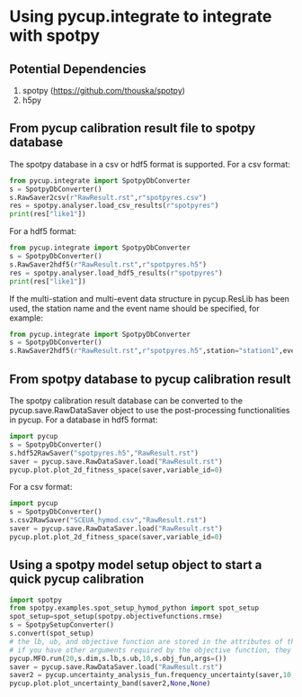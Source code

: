 # Using pycup.integrate to integrate with spotpy

## Potential Dependencies 

1. spotpy (https://github.com/thouska/spotpy)
2. h5py

## From pycup calibration result file to spotpy database

The spotpy database in a csv or hdf5 format is supported. For a csv format:

```python
from pycup.integrate import SpotpyDbConverter
s = SpotpyDbConverter()
s.RawSaver2csv(r"RawResult.rst",r"spotpyres.csv")
res = spotpy.analyser.load_csv_results(r"spotpyres")
print(res["like1"])
```

For a hdf5 format:

```python
from pycup.integrate import SpotpyDbConverter
s = SpotpyDbConverter()
s.RawSaver2hdf5(r"RawResult.rst",r"spotpyres.h5")
res = spotpy.analyser.load_hdf5_results(r"spotpyres")
print(res["like1"])
```

If the multi-station and multi-event data structure in pycup.ResLib has been used, the station name and the event name should be specified, for example:

```python
from pycup.integrate import SpotpyDbConverter
s = SpotpyDbConverter()
s.RawSaver2hdf5(r"RawResult.rst",r"spotpyres.h5",station="station1",event="event1")
```

## From spotpy database to pycup calibration result 

The spotpy calibration result database can be converted to the pycup.save.RawDataSaver object to use the post-processing functionalities in pycup. For a database in hdf5 format:

```python
import pycup
s = SpotpyDbConverter()
s.hdf52RawSaver("spotpyres.h5","RawResult.rst")
saver = pycup.save.RawDataSaver.load("RawResult.rst")
pycup.plot.plot_2d_fitness_space(saver,variable_id=0)
```

For a csv format:

```python
import pycup
s = SpotpyDbConverter()
s.csv2RawSaver("SCEUA_hymod.csv","RawResult.rst")
saver = pycup.save.RawDataSaver.load("RawResult.rst")
pycup.plot.plot_2d_fitness_space(saver,variable_id=0)
```

## Using a spotpy model setup object to start a quick pycup calibration

```python
import spotpy
from spotpy.examples.spot_setup_hymod_python import spot_setup
spot_setup=spot_setup(spotpy.objectivefunctions.rmse)
s = SpotpySetupConverter()
s.convert(spot_setup)
# the lb, ub, and objective function are stored in the attributes of the converter.
# if you have other arguments required by the objective function, they can be passed through the args. 
pycup.MFO.run(20,s.dim,s.lb,s.ub,10,s.obj_fun,args=())
saver = pycup.save.RawDataSaver.load("RawResult.rst")
saver2 = pycup.uncertainty_analysis_fun.frequency_uncertainty(saver,10,95)
pycup.plot.plot_uncertainty_band(saver2,None,None)
```